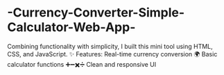 # -Currency-Converter-Simple-Calculator-Web-App-
Combining functionality with simplicity, I built this mini tool using HTML, CSS, and JavaScript.  ✨ Features:  Real-time currency conversion 🌍  Basic calculator functions ➕➖✖️➗  Clean and responsive UI
